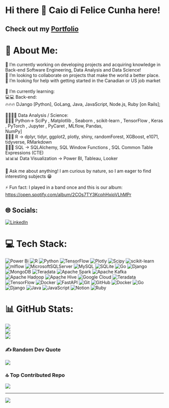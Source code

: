 # Hi there 👋 Caio di Felice Cunha here!
## Check out my [Portfolio](https://caio-felice-cunha.github.io/CaioFeliceCunha.github.io/)

# 💫 About Me:
🔭 I’m currently working on developing projects and acquiring knowledge in Back-end Software Engineering, Data Analysis and Data Science!<br>👯 I’m looking to collaborate on projects that make the world a better place.<br>🤝 I’m looking for help with getting started in the Canadian or US job market<br><br>🌱 I’m currently learning:<br>💻💻 Back-end:<br>🔥🔥🔥 DJango [Python], GoLang, Java, JavaScript, Node.js, Ruby [on Rails];<br><br>👨‍🔬👨‍🔬 Data Analysis / Science:<br>🐍🐍🐍 Python-> SciPy , Matplotlib , Seaborn , scikit-learn , TensorFlow , Keras , PyTorch , Jupyter , PyCaret , MLflow, Pandas, <br>NumPy]<br>🗿🗿🗿 R -> dplyr, tidyr, ggplot2, plotly, shiny, randomForest, XGBoost, e1071, tidyverse, RMarkdown<br>📱📱📱 SQL -> SQLAlchemy, SQL Window Functions , SQL Common Table Expressions (CTE)<br>📊📊📊 Data Visualization -> Power BI, Tableau, Looker<br><br>💬 Ask me about anything! I am curious by nature, so I am eager to find interesting subjects 😁<br><br>⚡ Fun fact: I played in a band once and this is our album: https://open.spotify.com/album/2COs7TY3KcphHxipVLhMPr


## 🌐 Socials:
[![LinkedIn](https://img.shields.io/badge/LinkedIn-%230077B5.svg?logo=linkedin&logoColor=white)](https://linkedin.com/in/https://www.linkedin.com/in/caio-felicio-cunha/) 

# 💻 Tech Stack:
![Power Bi](https://img.shields.io/badge/power_bi-F2C811?style=for-the-badge&logo=powerbi&logoColor=black) ![R](https://img.shields.io/badge/r-%23276DC3.svg?style=for-the-badge&logo=r&logoColor=white) ![Python](https://img.shields.io/badge/python-3670A0?style=for-the-badge&logo=python&logoColor=ffdd54) ![TensorFlow](https://img.shields.io/badge/TensorFlow-%23FF6F00.svg?style=for-the-badge&logo=TensorFlow&logoColor=white) ![Plotly](https://img.shields.io/badge/Plotly-%233F4F75.svg?style=for-the-badge&logo=plotly&logoColor=white) ![Scipy](https://img.shields.io/badge/SciPy-%230C55A5.svg?style=for-the-badge&logo=scipy&logoColor=%white) ![scikit-learn](https://img.shields.io/badge/scikit--learn-%23F7931E.svg?style=for-the-badge&logo=scikit-learn&logoColor=white) ![mlflow](https://img.shields.io/badge/mlflow-%23d9ead3.svg?style=for-the-badge&logo=numpy&logoColor=blue) ![MicrosoftSQLServer](https://img.shields.io/badge/Microsoft%20SQL%20Server-CC2927?style=for-the-badge&logo=microsoft%20sql%20server&logoColor=white) ![MySQL](https://img.shields.io/badge/mysql-4479A1.svg?style=for-the-badge&logo=mysql&logoColor=white) ![SQLite](https://img.shields.io/badge/sqlite-%2307405e.svg?style=for-the-badge&logo=sqlite&logoColor=white) ![Go](https://img.shields.io/badge/go-%2300ADD8.svg?style=for-the-badge&logo=go&logoColor=white) ![Django](https://img.shields.io/badge/django-%23092E20.svg?style=for-the-badge&logo=django&logoColor=white) ![MongoDB](https://img.shields.io/badge/MongoDB-%234ea94b.svg?style=for-the-badge&logo=mongodb&logoColor=white) ![Teradata](https://img.shields.io/badge/Teradata-F37440?style=for-the-badge&logo=teradata&logoColor=white) ![Apache Spark](https://img.shields.io/badge/Apache%20Spark-FDEE21?style=for-the-badge&logo=apachespark&logoColor=black) ![Apache Kafka](https://img.shields.io/badge/Apache%20Kafka-000?style=for-the-badge&logo=apachekafka) ![Apache Hadoop](https://img.shields.io/badge/Apache%20Hadoop-66CCFF?style=for-the-badge&logo=apachehadoop&logoColor=black) ![Apache Hive](https://img.shields.io/badge/Apache%20Hive-FDEE21?style=for-the-badge&logo=apachehive&logoColor=black) ![Google Cloud](https://img.shields.io/badge/GoogleCloud-%234285F4.svg?style=for-the-badge&logo=google-cloud&logoColor=white) ![Teradata](https://img.shields.io/badge/Teradata-F37440?style=for-the-badge&logo=teradata&logoColor=white) ![TensorFlow](https://img.shields.io/badge/TensorFlow-%23FF6F00.svg?style=for-the-badge&logo=TensorFlow&logoColor=white) ![Docker](https://img.shields.io/badge/docker-%230db7ed.svg?style=for-the-badge&logo=docker&logoColor=white) ![FastAPI](https://img.shields.io/badge/FastAPI-005571?style=for-the-badge&logo=fastapi) ![Git](https://img.shields.io/badge/git-%23F05033.svg?style=for-the-badge&logo=git&logoColor=white) ![GitHub](https://img.shields.io/badge/github-%23121011.svg?style=for-the-badge&logo=github&logoColor=white) ![Docker](https://img.shields.io/badge/docker-%230db7ed.svg?style=for-the-badge&logo=docker&logoColor=white) ![Go](https://img.shields.io/badge/go-%2300ADD8.svg?style=for-the-badge&logo=go&logoColor=white) ![Django](https://img.shields.io/badge/django-%23092E20.svg?style=for-the-badge&logo=django&logoColor=white) ![Java](https://img.shields.io/badge/java-%23ED8B00.svg?style=for-the-badge&logo=openjdk&logoColor=white) ![JavaScript](https://img.shields.io/badge/javascript-%23323330.svg?style=for-the-badge&logo=javascript&logoColor=%23F7DF1E) ![Notion](https://img.shields.io/badge/Notion-%23000000.svg?style=for-the-badge&logo=notion&logoColor=white) ![Ruby](https://img.shields.io/badge/ruby-%23CC342D.svg?style=for-the-badge&logo=ruby&logoColor=white)
# 📊 GitHub Stats:
![](https://github-readme-stats.vercel.app/api?username=Caio-Felice-Cunha&theme=transparent&hide_border=false&include_all_commits=true&count_private=true)<br/>
![](https://github-readme-streak-stats.herokuapp.com/?user=Caio-Felice-Cunha&theme=transparent&hide_border=false)<br/>
![](https://github-readme-stats.vercel.app/api/top-langs/?username=Caio-Felice-Cunha&theme=transparent&hide_border=false&include_all_commits=true&count_private=true&layout=compact)

### ✍️ Random Dev Quote
![](https://quotes-github-readme.vercel.app/api?type=horizontal&theme=radical)

### 🔝 Top Contributed Repo
![](https://github-contributor-stats.vercel.app/api?username=Caio-Felice-Cunha&limit=5&theme=dark&combine_all_yearly_contributions=true)

---
[![](https://visitcount.itsvg.in/api?id=Caio-Felice-Cunha&icon=0&color=12)](https://visitcount.itsvg.in)

<!-- Proudly created with GPRM ( https://gprm.itsvg.in ) -->

